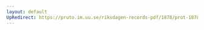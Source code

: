 ```yaml
---
layout: default
UpRedirect: https://pruto.im.uu.se/riksdagen-records-pdf/1878/prot-1878--fk--026/prot-1878--fk--026_043.pdf
---
```

